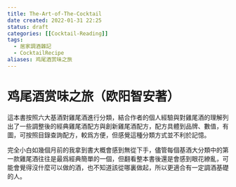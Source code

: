 ```yaml
---
title: The-Art-of-The-Cocktail
date created: 2022-01-31 22:25
status: draft
categories: [[Cocktail-Reading]]
tags:
  - 居家調酒雜記
  - CocktailRecipe
aliases: 鸡尾酒赏味之旅
---
```

# 鸡尾酒赏味之旅（欧阳智安著）

這本書按照六大基酒對雞尾酒進行分類，結合作者的個人經驗與對雞尾酒的理解列出了一些調整後的經典雞尾酒配方與創新雞尾酒配方，配方具體到品牌、數值，有圖，可按照目錄查詢配方，較爲方便，但感覺這種分類方式並不利於記憶。

完全小白如幾個月前的我拿到書大概會感到無從下手，儘管每個基酒大分類中的第一款雞尾酒往往是最爲經典簡單的一個，但翻看整本書後還是會感到眼花繚亂，可能會覺得沒什麼可以做的酒，也不知道該從哪裏做起，所以更適合有一定調酒基礎的人。